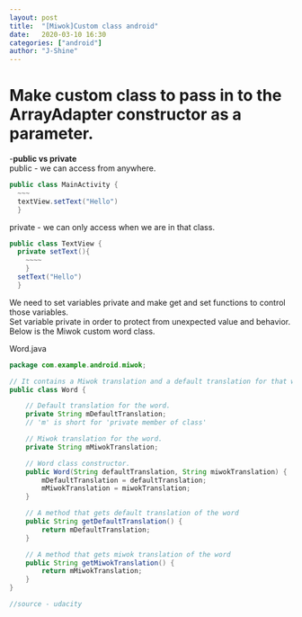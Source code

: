 ```yaml
---
layout: post
title:  "[Miwok]Custom class android"
date:   2020-03-10 16:30
categories: ["android"]
author: "J-Shine"
---
```


# Make custom class to pass in to the ArrayAdapter constructor as a parameter.

-**public vs private**   
public - we can access from anywhere. 
```java
public class MainActivity {
  ~~~
  textView.setText("Hello")
  }
```
private - we can only access when we are in that class. 
```java
public class TextView {
  private setText(){
    ~~~~
    }
  setText("Hello")
  }
```

We need to set variables private and make get and set functions to control those variables.    
Set variable private in order to protect from unexpected value and behavior.    
Below is the Miwok custom word class.   

Word.java
```java
package com.example.android.miwok;

// It contains a Miwok translation and a default translation for that word.
public class Word {

    // Default translation for the word.
    private String mDefaultTranslation;
    // 'm' is short for 'private member of class'

    // Miwok translation for the word.
    private String mMiwokTranslation;

    // Word class constructor.
    public Word(String defaultTranslation, String miwokTranslation) {
        mDefaultTranslation = defaultTranslation;
        mMiwokTranslation = miwokTranslation;
    }

    // A method that gets default translation of the word
    public String getDefaultTranslation() {
        return mDefaultTranslation;
    }

    // A method that gets miwok translation of the word
    public String getMiwokTranslation() {
        return mMiwokTranslation;
    }
}

//source - udacity
```

